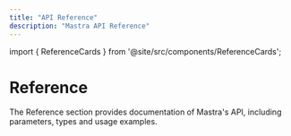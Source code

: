 ```yaml
---
title: "API Reference"
description: "Mastra API Reference"
---
```


import { ReferenceCards } from '@site/src/components/ReferenceCards';

# Reference

The Reference section provides documentation of Mastra's API, including parameters, types and usage examples.

<ReferenceCards />
